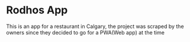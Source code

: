 # Rodhos App

This is an app for a restaurant in Calgary, the project was scraped by the owners since they decided to go for a PWA(Web app) at the time

